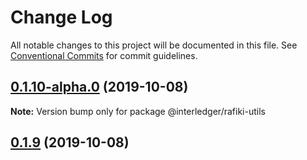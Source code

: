 # Change Log

All notable changes to this project will be documented in this file.
See [Conventional Commits](https://conventionalcommits.org) for commit guidelines.

## [0.1.10-alpha.0](https://github.com/interledgerjs/rafiki/compare/@interledger/rafiki-utils@0.1.9...@interledger/rafiki-utils@0.1.10-alpha.0) (2019-10-08)

**Note:** Version bump only for package @interledger/rafiki-utils





## [0.1.9](https://github.com/interledgerjs/rafiki/compare/@interledger/rafiki-utils@0.1.9...@interledger/rafiki-utils@0.1.9) (2019-10-08)

